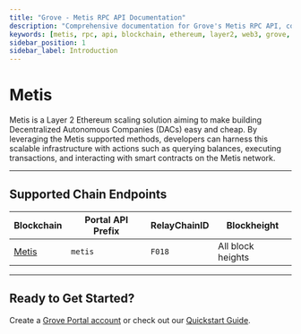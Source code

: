 ```yaml
---
title: "Grove - Metis RPC API Documentation"
description: "Comprehensive documentation for Grove's Metis RPC API, covering endpoint details and integration strategies for blockchain developers."
keywords: [metis, rpc, api, blockchain, ethereum, layer2, web3, grove, pocket, pokt, L2]
sidebar_position: 1
sidebar_label: Introduction
---
```


# Metis

Metis is a Layer 2 Ethereum scaling solution aiming to make building Decentralized Autonomous Companies (DACs) easy and cheap. By leveraging the Metis supported methods, developers can harness this scalable infrastructure with actions such as querying balances, executing transactions, and interacting with smart contracts on the Metis network.

---

## Supported Chain Endpoints

| Blockchain                                 | Portal API Prefix | RelayChainID | Blockheight         |
| ------------------------------------------ | ----------------- | ------------ | ------------------- |
| [Metis](./endpoints/metis-mainnet) | `metis`     | `F018`         | All block heights |

---

## Ready to Get Started?

Create a [Grove Portal account](https://portal.grove.city) or check out our [Quickstart Guide](/guides/getting-started/quickstart).

